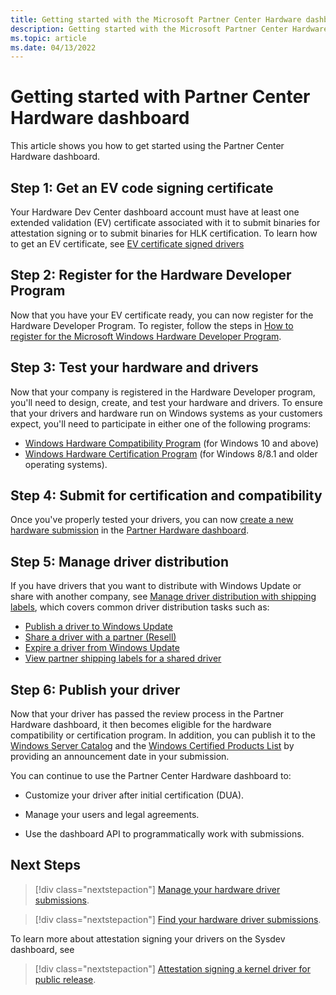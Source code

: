 ```yaml
---
title: Getting started with the Microsoft Partner Center Hardware dashboard
description: Getting started with the Microsoft Partner Center Hardware dashboard
ms.topic: article
ms.date: 04/13/2022
---
```


# Getting started with Partner Center Hardware dashboard

This article shows you how to get started using the Partner Center Hardware dashboard.

## Step 1: Get an EV code signing certificate

Your Hardware Dev Center dashboard account must have at least one extended validation (EV) certificate associated with it to submit binaries for attestation signing or to submit binaries for HLK certification. To learn how to get an EV certificate, see [EV certificate signed drivers](code-signing-reqs.md#ev-certificate-signed-drivers)

## Step 2: Register for the Hardware Developer Program

Now that you have your EV certificate ready, you can now register for the Hardware Developer Program. To register, follow the steps in [How to register for the Microsoft Windows Hardware Developer Program](register-for-the-hardware-program.md).

## Step 3: Test your hardware and drivers

Now that your company is registered in the Hardware Developer program, you'll need to design, create, and test your hardware and drivers. To ensure that your drivers and hardware run on Windows systems as your customers expect, you'll need to participate in either one of the following programs:

 * [Windows Hardware Compatibility Program](/windows-hardware/design/compatibility/) (for Windows 10 and above)
 * [Windows Hardware Certification Program](/previous-versions/windows/hardware/hck/jj125187(v=vs.85)) (for Windows 8/8.1 and older operating systems).

## Step 4: Submit for certification and compatibility

Once you've properly tested your drivers, you can now [create a new hardware submission](create-a-new-hardware-submission.md) in the [Partner Hardware dashboard](https://go.microsoft.com/fwlink/?LinkID=828002).

## Step 5: Manage driver distribution

If you have drivers that you want to distribute with Windows Update or share with another company, see [Manage driver distribution with shipping labels](manage-driver-distribution-by-submission.md), which covers common driver distribution tasks such as:

  * [Publish a driver to Windows Update](publish-a-driver-to-windows-update.md)
  * [Share a driver with a partner (Resell)](sharing-drivers-with-your-partners.md)
  * [Expire a driver from Windows Update](expire-a-driver-from-windows-update.md)
  * [View partner shipping labels for a shared driver](viewing-shipping-labels-for-your-shared-driver.md)

## Step 6: Publish your driver

Now that your driver has passed the review process in the Partner Hardware dashboard, it then becomes eligible for the hardware compatibility or certification program. In addition, you can publish it to the [Windows Server Catalog](https://www.windowsservercatalog.com/ ) and the [Windows Certified Products List](windows-certified-products-list.md) by providing an announcement date in your submission.

You can continue to use the Partner Center Hardware dashboard to:

* Customize your driver after initial certification (DUA).

* Manage your users and legal agreements.

* Use the dashboard API to programmatically work with submissions.

## Next Steps

> [!div class="nextstepaction"]
> [Manage your hardware driver submissions](manage-your-hardware-submissions.md).

> [!div class="nextstepaction"]
> [Find your hardware driver submissions](find-hardware-submission.md).

To learn more about attestation signing your drivers on the Sysdev dashboard, see

> [!div class="nextstepaction"]
> [Attestation signing a kernel driver for public release](code-signing-attestation.md).
